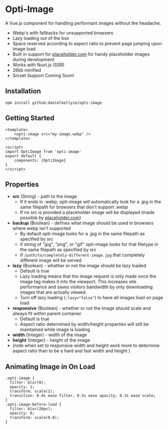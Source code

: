 # Opti-Image
A Vue.js component for handling performant images without the headache.
* Webp's with fallbacks for unsupported browsers
* Lazy loading out of the box
* Space reserved according to aspect ratio to prevent page jumping upon image load
* Built in support for [placeholder.com](https://placeholder.com/?ref=opti-image) for handy placeholder images during development
* Works with Nuxt.js (SSR)
* 26kb minified
* Srcset Support Coming Soon!


## Installation
```
npm install github:danielkellyio/opti-image
```

## Getting Started
```
<template>
    <opti-image src="my-image.webp" />
</template>

<script>
import OptiImage from 'opti-image'
export default {
    components: {OptiImage}
}
</script> 
```

## Properties
* **src** (String) - path to the image. 
    * If it ends in  .webp, opti-image will automatically look for a .jpg in the same filepath for browsers that don't support .webp
    * If no src is provided a placeholder image will be displayed (made possible by [placeholder.com](https://placeholder.com/?ref=opti-image))
* **backup** (Boolean) - defines what image should be used in browsers where webp isn't supported
    * By default opti-image looks for a .jpg in the same filepath as specified by src
    * if string of "jpg", "png", or "gif" opti-image looks for that filetype in the same filepath as specified by src
    * if `/path/to/completely-different-image.jpg` that completely different image will be served
* **lazy** (Boolean) - whether or not the image should be lazy loaded
    * Default is true
    * Lazy loading means that the image request is only made once the image tag makes it into the viewport. This increases site performance and saves visitors bandwidth by only downloading images that are actually viewed. 
    * Turn off lazy loading (`:lazy="false"`) to have all images load on page load
* **responsive** (Boolean) - whether or not the image should scale and always fit within parent container
    * Default is true
    * Aspect ratio determined by width/height properties will still be maintained while image is loading
* **width** (Integer) - width of the image
* **height** (Integer) - height of the image
* (note when set to responsive width and height work more to determine aspect ratio than to be a hard and fast width and height )

## Animating Image in On Load
```
.opti-image {
  filter: blur(0);
  opacity: 1;
  transform: scale(1);
  transition: 0.4s ease filter, 0.5s ease opacity, 0.3s ease scale;
}
.opti-image-before-load {
  filter: blur(20px);
  opacity: 0;
  transform: scale(0.8);
}
```